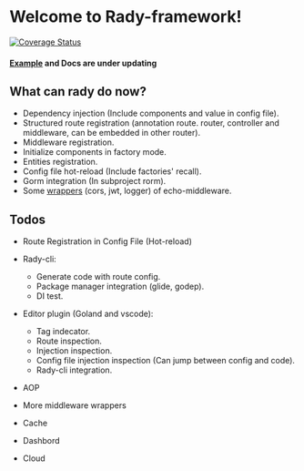 # Welcome to Rady-framework!

[![Coverage Status](https://coveralls.io/repos/github/Hexilee/rady/badge.svg)](https://coveralls.io/github/Hexilee/rady)

#### [Example](https://github.com/Hexilee/rady/tree/master/example) and Docs are under updating

## What can rady do now?
- Dependency injection (Include components and value in config file).
- Structured route registration (annotation route. router, controller and middleware, can be embedded in other router).
- Middleware registration.
- Initialize components in factory mode.
- Entities registration.
- Config file hot-reload (Include factories' recall).
- Gorm integration (In subproject rorm).
- Some [wrappers](https://github.com/Hexilee/rady/tree/master/middleware) (cors, jwt, logger) of echo-middleware.

## Todos
- Route Registration in Config File (Hot-reload)
- Rady-cli:
    - Generate code with route config.
    - Package manager integration (glide, godep).
    - DI test.
    
- Editor plugin (Goland and vscode):
    - Tag indecator.
    - Route inspection.
    - Injection inspection.
    - Config file injection inspection (Can jump between config and code).
    - Rady-cli integration.
- AOP
- More middleware wrappers
- Cache
- Dashbord
- Cloud



